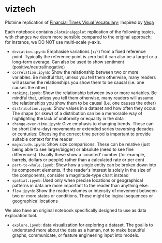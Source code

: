 # viztech
Plotnine replication of [Financial Times Visual Vocabulary](https://github.com/ft-interactive/chart-doctor/tree/master/visual-vocabulary); Inspired by [Vega](https://gramener.github.io/visual-vocabulary-vega/)

Each notebook contains `plotnine`/`ggplot` replication of the following topics, with changes we deem more sensible compared to the original approach; for instance, we DO NOT use multi-scale y-axis.
* `deviation.ipynb`: Emphasise variations (+/-) from a fixed reference point. Typically the reference point is zero but it can also be a target or a long-term average. Can also be used to show sentiment (positive/neutral/negative)
* `correlation.ipynb`: Show the relationship between two or more variables. Be mindful that, unless you tell them otherwise, many readers will assume the relationships you show them to be causal (i.e. one causes the other)
* `ranking.ipynb`: Show the relationship between two or more variables. Be mindful that, unless you tell them otherwise, many readers will assume the relationships you show them to be causal (i.e. one causes the other)
* `distribution.ipynb`: Show values in a dataset and how often they occur. The shape (or skew) of a distribution can be a memorable way of highlighting the lack of uniformity or equality in the data
* `change-over-time.ipynb`: Give emphasis to changing trends. These can be short (intra-day) movements or extended series traversing decades or centuries: Choosing the correct time period is important to provide suitable context for the reader
* `magnitude.ipynb`: Show size comparisons. These can be relative (just being able to see larger/bigger) or absolute (need to see fine differences). Usually these show a 'counted' number (for example, barrels, dollars or people) rather than a calculated rate or per cent
* `part-to-whole.ipynb`: Show how a single entity can be broken down into its component elements. If the reader's interest is solely in the size of the components, consider a magnitude-type chart instead
* `spatial.ipynb`: Used only when precise locations or geographical patterns in data are more important to the reader than anything else.
* `flow.ipynb`: Show the reader volumes or intensity of movement between two or more states or conditions. These might be logical sequences or geographical locations

We also have an original notebook specifically designed to use as data exploration tool.
* `explore.ipynb`: data visualization for exploring a dataset. The goal is to understand more about the data as a human, not to make beautiful graphs, communicate, or feature engineering input into models.

